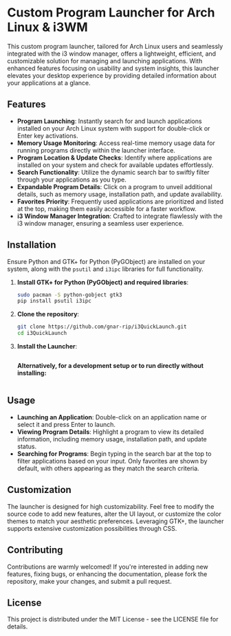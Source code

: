 # Custom Program Launcher for Arch Linux & i3WM

This custom program launcher, tailored for Arch Linux users and seamlessly integrated with the i3 window manager, offers a lightweight, efficient, and customizable solution for managing and launching applications. With enhanced features focusing on usability and system insights, this launcher elevates your desktop experience by providing detailed information about your applications at a glance.

## Features

- **Program Launching**: Instantly search for and launch applications installed on your Arch Linux system with support for double-click or Enter key activations.
- **Memory Usage Monitoring**: Access real-time memory usage data for running programs directly within the launcher interface.
- **Program Location & Update Checks**: Identify where applications are installed on your system and check for available updates effortlessly.
- **Search Functionality**: Utilize the dynamic search bar to swiftly filter through your applications as you type.
- **Expandable Program Details**: Click on a program to unveil additional details, such as memory usage, installation path, and update availability.
- **Favorites Priority**: Frequently used applications are prioritized and listed at the top, making them easily accessible for a faster workflow.
- **i3 Window Manager Integration**: Crafted to integrate flawlessly with the i3 window manager, ensuring a seamless user experience.

## Installation

Ensure Python and GTK+ for Python (PyGObject) are installed on your system, along with the `psutil` and `i3ipc` libraries for full functionality.

1. **Install GTK+ for Python (PyGObject) and required libraries**:

   ```sh
   sudo pacman -S python-gobject gtk3
   pip install psutil i3ipc
   ```

2. **Clone the repository**:

   ```sh
   git clone https://github.com/gnar-rip/i3QuickLaunch.git
   cd i3QuickLaunch
   ```

3. **Install the Launcher**:

   ```python setup.py install
   ```
   **Alternatively, for a development setup or to run directly without installing:**

   ```python launcher.py
   ```
## Usage

- **Launching an Application**: Double-click on an application name or select it and press Enter to launch.
- **Viewing Program Details**: Highlight a program to view its detailed information, including memory usage, installation path, and update status.
- **Searching for Programs**: Begin typing in the search bar at the top to filter applications based on your input. Only favorites are shown by default, with others appearing as they match the search criteria.

## Customization

The launcher is designed for high customizability. Feel free to modify the source code to add new features, alter the UI layout, or customize the color themes to match your aesthetic preferences. Leveraging GTK+, the launcher supports extensive customization possibilities through CSS.

## Contributing

Contributions are warmly welcomed! If you're interested in adding new features, fixing bugs, or enhancing the documentation, please fork the repository, make your changes, and submit a pull request.

## License

This project is distributed under the MIT License - see the LICENSE file for details.

